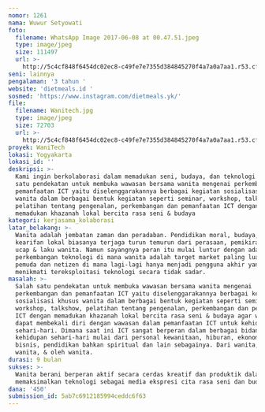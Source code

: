 ```yaml
---
nomor: 1261
nama: Wuwur Setyowati
foto:
  filename: WhatsApp Image 2017-06-08 at 00.47.51.jpeg
  type: image/jpeg
  size: 111497
  url: >-
    http://5c4cf848f6454dc02ec8-c49fe7e7355d384845270f4a7a0a7aa1.r53.cf2.rackcdn.com/cfb34241-1aa6-4f05-aa11-c78de2715bd6/WhatsApp%20Image%202017-06-08%20at%2000.47.51.jpeg
seni: lainnya
pengalaman: '3 tahun '
website: 'dietmeals.id '
sosmed: 'https://www.instagram.com/dietmeals.yk/'
file:
  filename: Wanitech.jpg
  type: image/jpeg
  size: 72703
  url: >-
    http://5c4cf848f6454dc02ec8-c49fe7e7355d384845270f4a7a0a7aa1.r53.cf2.rackcdn.com/a0a2cef7-31b3-4584-a99f-4ad54638489b/Wanitech.jpg
proyek: WaniTech
lokasi: Yogyakarta
lokasi_id: ''
deskripsi: >-
  Kami ingin berkolaborasi dalam memadukan seni, budaya, dan teknologi menjadi
  satu pendekatan untuk membuka wawasan bersama wanita mengenai perkembangan dan
  pemanfaatan ICT yaitu diselenggarakannya berbagai kegiatan sosialisasi khusus
  wanita dalam berbagai bentuk kegiatan seperti seminar, workshop, talkshow,
  pelatihan tentang pengenalan, perkembangan dan pemanfaatan ICT dengan
  memadukan khazanah lokal bercita rasa seni & budaya 
kategori: kerjasama_kolaborasi
latar_belakang: >-
  Wanita adalah jembatan zaman dan peradaban. Pendidikan moral, budaya, serta
  kearifan lokal biasanya terjaga turun temurun dari perasaan, pemikiran, tutur
  ucap & laku wanita. Namun sayangnya peran itu mulai luntur dengan adanya
  perkembangan teknologi di mana wanita adalah target market paling luas sebelum
  pemuda dan netizen di mana lagi-lagi hanya menjadi pengguna akhir yang
  menikmati tereksploitasi teknologi secara tidak sadar. 
masalah: >-
  Salah satu pendekatan untuk membuka wawasan bersama wanita mengenai
  perkembangan dan pemanfaatan ICT yaitu diselenggarakannya berbagai kegiatan
  sosialisasi khusus wanita dalam berbagai bentuk kegiatan seperti seminar,
  workshop, talkshow, pelatihan tentang pengenalan, perkembangan dan pemanfaatan
  ICT dengan memadukan khazanah lokal bercita rasa seni & budaya agar wanita
  dapat membekali diri dengan wawasan dalam pemanfaatan ICT untuk kehidupan
  sehari-hari. Dimana saat ini ICT sangat berperan dalam berbagai bidang
  kehidupan sehari-hari mulai dari personal kewanitaan, hiburan, ekonomi &
  bisnis, pendidikan bahkan spiritual dan lain sebagainya. Dari wanita, untuk
  wanita, & oleh wanita. 
durasi: 9 bulan
sukses: >-
  Wanita berani berperan aktif secara cerdas kreatif dan produktik dalam
  memaksimalkan teknologi sebagai media ekspresi cita rasa seni dan budaya
dana: '450'
submission_id: 5ab7c6912185994ceddc6f63
---
```

